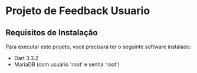 # Projeto de Feedback Usuario

## Requisitos de Instalação

Para executar este projeto, você precisará ter o seguinte software instalado:

- Dart 3.3.2
- MariaDB (com usuário 'root' e senha 'root')
